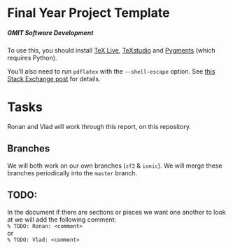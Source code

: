 # Final Year Project Template
##### GMIT Software Development

To use this, you should install [TeX Live](https://www.tug.org/texlive/), [TeXstudio](http://www.texstudio.org/) and [Pygments](http://pygments.org/download/) (which requires Python).

You'll also need to run ```pdflatex``` with the ```--shell-escape``` option.
See [this Stack Exchange post](http://tex.stackexchange.com/questions/99475/how-to-invoke-latex-with-the-shell-escape-flag-in-texmakerx) for details.

# Tasks
Ronan and Vlad will work through this report, on this repository.

## Branches
We will both work on our own branches (`zf2` & `ionic`).
We will merge these branches periodically into the `master` branch.

## TODO:
In the document if there are sections or pieces we want one another to look at
we will add the following comment:  
`% TODO: Ronan: <comment>`  
or  
`% TODO: Vlad: <comment>`  

